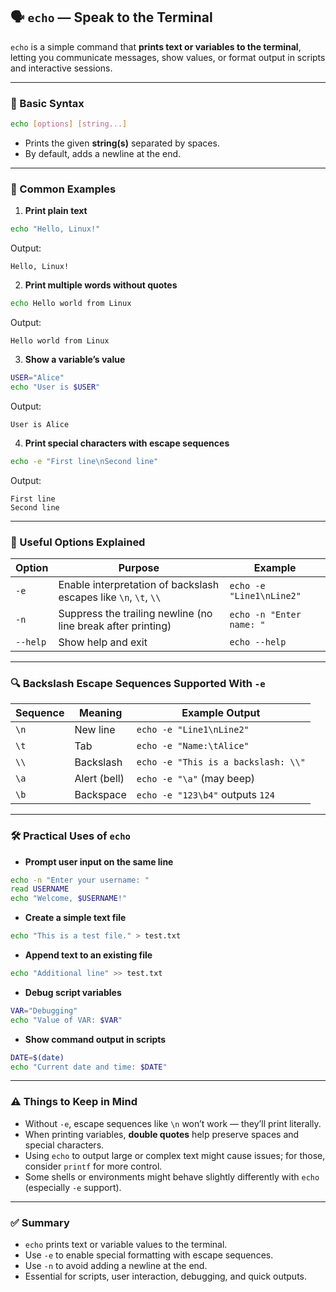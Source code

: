 ## 🗣️ `echo` — Speak to the Terminal

`echo` is a simple command that **prints text or variables to the terminal**, letting you communicate messages, show values, or format output in scripts and interactive sessions.

---

### 🧾 Basic Syntax

```bash
echo [options] [string...]
```

* Prints the given **string(s)** separated by spaces.
* By default, adds a newline at the end.

---

### 📁 Common Examples

1. **Print plain text**

```bash
echo "Hello, Linux!"
```

Output:

```
Hello, Linux!
```

2. **Print multiple words without quotes**

```bash
echo Hello world from Linux
```

Output:

```
Hello world from Linux
```

3. **Show a variable’s value**

```bash
USER="Alice"
echo "User is $USER"
```

Output:

```
User is Alice
```

4. **Print special characters with escape sequences**

```bash
echo -e "First line\nSecond line"
```

Output:

```
First line
Second line
```

---

### 🎯 Useful Options Explained

| Option   | Purpose                                                          | Example                  |
| -------- | ---------------------------------------------------------------- | ------------------------ |
| `-e`     | Enable interpretation of backslash escapes like `\n`, `\t`, `\\` | `echo -e "Line1\nLine2"` |
| `-n`     | Suppress the trailing newline (no line break after printing)     | `echo -n "Enter name: "` |
| `--help` | Show help and exit                                               | `echo --help`            |

---

### 🔍 Backslash Escape Sequences Supported With `-e`

| Sequence | Meaning      | Example Output                      |
| -------- | ------------ | ----------------------------------- |
| `\n`     | New line     | `echo -e "Line1\nLine2"`            |
| `\t`     | Tab          | `echo -e "Name:\tAlice"`            |
| `\\`     | Backslash    | `echo -e "This is a backslash: \\"` |
| `\a`     | Alert (bell) | `echo -e "\a"` (may beep)           |
| `\b`     | Backspace    | `echo -e "123\b4"` outputs `124`    |

---

### 🛠️ Practical Uses of `echo`

* **Prompt user input on the same line**

```bash
echo -n "Enter your username: "
read USERNAME
echo "Welcome, $USERNAME!"
```

* **Create a simple text file**

```bash
echo "This is a test file." > test.txt
```

* **Append text to an existing file**

```bash
echo "Additional line" >> test.txt
```

* **Debug script variables**

```bash
VAR="Debugging"
echo "Value of VAR: $VAR"
```

* **Show command output in scripts**

```bash
DATE=$(date)
echo "Current date and time: $DATE"
```

---

### ⚠️ Things to Keep in Mind

* Without `-e`, escape sequences like `\n` won’t work — they’ll print literally.
* When printing variables, **double quotes** help preserve spaces and special characters.
* Using `echo` to output large or complex text might cause issues; for those, consider `printf` for more control.
* Some shells or environments might behave slightly differently with `echo` (especially `-e` support).

---

### ✅ Summary

* `echo` prints text or variable values to the terminal.
* Use `-e` to enable special formatting with escape sequences.
* Use `-n` to avoid adding a newline at the end.
* Essential for scripts, user interaction, debugging, and quick outputs.

